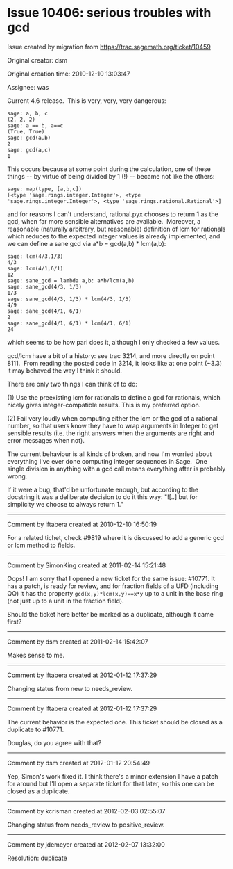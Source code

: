 # Issue 10406: serious troubles with gcd

Issue created by migration from https://trac.sagemath.org/ticket/10459

Original creator: dsm

Original creation time: 2010-12-10 13:03:47

Assignee: was

Current 4.6 release.  This is very, very, very dangerous:


```
sage: a, b, c
(2, 2, 2)
sage: a == b, a==c
(True, True)
sage: gcd(a,b)
2
sage: gcd(a,c)
1
```

This occurs because at some point during the calculation, one of these things -- by virtue of being divided by 1 (!) -- became not like the others:


```
sage: map(type, [a,b,c])
[<type 'sage.rings.integer.Integer'>, <type 'sage.rings.integer.Integer'>, <type 'sage.rings.rational.Rational'>]
```

and for reasons I can't understand, rational.pyx chooses to return 1 as the gcd, when far more sensible alternatives are available.  Moreover, a reasonable (naturally arbitrary, but reasonable) definition of lcm for rationals which reduces to the expected integer values is already implemented, and we can define a sane gcd via a*b = gcd(a,b) * lcm(a,b):


```
sage: lcm(4/3,1/3)
4/3
sage: lcm(4/1,6/1)
12
sage: sane_gcd = lambda a,b: a*b/lcm(a,b)
sage: sane_gcd(4/3, 1/3)
1/3
sage: sane_gcd(4/3, 1/3) * lcm(4/3, 1/3)
4/9
sage: sane_gcd(4/1, 6/1)
2
sage: sane_gcd(4/1, 6/1) * lcm(4/1, 6/1)
24
```

which seems to be how pari does it, although I only checked a few values.

gcd/lcm have a bit of a history: see trac 3214, and more directly on point 8111.  From reading the posted code in 3214, it looks like at one point (~3.3) it may behaved the way I think it should.

There are only two things I can think of to do:

(1) Use the preexisting lcm for rationals to define a gcd for rationals, which nicely gives integer-compatible results.  This is my preferred option. 

(2) Fail very loudly when computing either the lcm or the gcd of a rational number, so that users know they have to wrap arguments in Integer to get sensible results (i.e. the right answers when the arguments are right and error messages when not).

The current behaviour is all kinds of broken, and now I'm worried about everything I've ever done computing integer sequences in Sage.  One single division in anything with a gcd call means everything after is probably wrong. 

If it were a bug, that'd be unfortunate enough, but according to the docstring it was a deliberate decision to do it this way: "![..] but for simplicity we choose to always return 1."


---

Comment by lftabera created at 2010-12-10 16:50:19

For a related tichet, check #9819 where it is discussed to add a generic gcd or lcm method to fields.


---

Comment by SimonKing created at 2011-02-14 15:21:48

Oops! I am sorry that I opened a new ticket for the same issue: #10771. It has a patch, is ready for review, and for fraction fields of a UFD (including QQ) it has the property `gcd(x,y)*lcm(x,y)==x*y` up to a unit in the base ring (not just up to a unit in the fraction field).

Should the ticket here better be marked as a duplicate, although it came first?


---

Comment by dsm created at 2011-02-14 15:42:07

Makes sense to me.


---

Comment by lftabera created at 2012-01-12 17:37:29

Changing status from new to needs_review.


---

Comment by lftabera created at 2012-01-12 17:37:29

The current behavior is the expected one. This ticket should be closed as a duplicate to #10771. 

Douglas, do you agree with that?


---

Comment by dsm created at 2012-01-12 20:54:49

Yep, Simon's work fixed it.  I think there's a minor extension I have a patch for around but I'll open a separate ticket for that later, so this one can be closed as a duplicate.


---

Comment by kcrisman created at 2012-02-03 02:55:07

Changing status from needs_review to positive_review.


---

Comment by jdemeyer created at 2012-02-07 13:32:00

Resolution: duplicate
